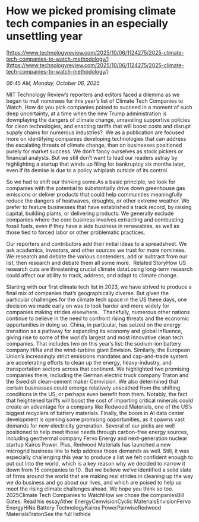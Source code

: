 # How we picked promising climate tech companies in an especially unsettling year

[https://www.technologyreview.com/2025/10/06/1124275/2025-climate-tech-companies-to-watch-methodology/](https://www.technologyreview.com/2025/10/06/1124275/2025-climate-tech-companies-to-watch-methodology/)

*06:45 AM, Monday, October 06, 2025*

MIT Technology Review’s reporters and editors faced a dilemma as we began to mull nominees for this year’s list of Climate Tech Companies to Watch. How do you pick companies poised to succeed in a moment of such deep uncertainty, at a time when the new Trump administration is downplaying the dangers of climate change, unraveling supportive policies for clean technologies, and enacting tariffs that will boost costs and disrupt supply chains for numerous industries?   We as a publication are focused more on identifying companies developing technologies that can address the escalating threats of climate change, than on businesses positioned purely for market success. We don’t fancy ourselves as stock pickers or financial analysts. But we still don’t want to lead our readers astray by highlighting a startup that winds up filing for bankruptcy six months later, even if its demise is due to a policy whiplash outside of its control.

So we had to shift our thinking some.As a basic principle, we look for companies with the potential to substantially drive down greenhouse gas emissions or deliver products that could help communities meaningfully reduce the dangers of heatwaves, droughts, or other extreme weather. We prefer to feature businesses that have established a track record, by raising capital, building plants, or delivering products. We generally exclude companies where the core business involves extracting and combusting fossil fuels, even if they have a side business in renewables, as well as those tied to forced labor or other problematic practices.

Our reporters and contributors add their initial ideas to a spreadsheet. We ask academics, investors, and other sources we trust for more nominees. We research and debate the various contenders, add or subtract from our list, then research and debate them all some more.  Related StoryHow US research cuts are threatening crucial climate dataLosing long-term research could affect our ability to track, address, and adapt to climate change.

Starting with our first climate tech list in 2023, we have strived to produce a final mix of companies that’s geographically diverse. But given the particular challenges for the climate tech space in the US these days, one decision we made early on was to look harder and more widely for companies making strides elsewhere.   Thankfully, numerous other nations continue to believe in the need to confront rising threats and the economic opportunities in doing so. China, in particular, has seized on the energy transition as a pathway for expanding its economy and global influence, giving rise to some of the world’s largest and most innovative clean tech companies. That includes two on this year’s list: the sodium-ion battery company HiNa and the wind-turbine giant Envision.  Similarly, the European Union’s increasingly strict emissions mandates and cap-and-trade system are accelerating efforts to clean up the energy, heavy-industry, and transportation sectors across that continent. We highlighted two promising companies there, including the German electric truck company Traton and the Swedish clean-cement maker Cemvision. We also determined that certain businesses could emerge relatively unscathed from the shifting conditions in the US, or perhaps even benefit from them. Notably, the fact that heightened tariffs will boost the cost of importing critical minerals could create an advantage for a company like Redwood Materials, one of the US’s biggest recyclers of battery materials. Finally, the boom in AI data center development is opening some promising opportunities, as it spawns vast demands for new electricity generation. Several of our picks are well positioned to help meet those needs through carbon-free energy sources, including geothermal company Fervo Energy and next-generation nuclear startup Kairos Power. Plus, Redwood Materials has launched a new microgrid business line to help address those demands as well. Still, it was especially challenging this year to produce a list we felt confident enough to put out into the world, which is a key reason why we decided to narrow it down from 15 companies to 10.  But we believe we’ve identified a solid slate of firms around the world that are making real strides in cleaning up the way we do business and go about our lives, and which are poised to help us meet the rising climate challenges ahead. We hope you think so too. 2025Climate Tech Companies to WatchHow we chose the companiesBill Gates: Read his essayAther EnergyCemvisionCyclic MaterialsEnvisionFervo EnergyHiNa Battery TechnologyKairos PowerPairwiseRedwood MaterialsTratonSee the full listhide


